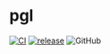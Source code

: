 # pgl

[![CI](https://github.com/ltfred/pgl/workflows/CI/badge.svg)](https://github.com/ltfred/pgl)
[![release](https://img.shields.io/github/v/release/ltfred/pgl.svg)](https://github.com/ltfred/pgl/releases)
![GitHub](https://img.shields.io/github/license/ltfred/pgl?style=flat-square)
